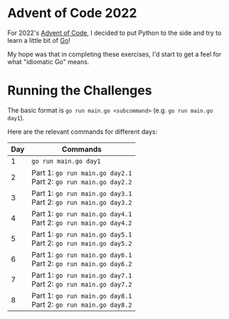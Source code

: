 # Advent of Code 2022

For 2022's [Advent of Code](https://adventofcode.com/2022/), I decided to put
Python to the side and try to learn a little bit of [Go](https://go.dev/)!

My hope was that in completing these exercises, I'd start to get a feel for
what "idiomatic Go" means.

# Running the Challenges

The basic format is `go run main.go <subcommand>` (e.g. `go run main.go day1`).

Here are the relevant commands for different days:

| Day | Commands                                                           |
|-----|--------------------------------------------------------------------|
| 1   | `go run main.go day1`                                              |
| 2   | Part 1: `go run main.go day2.1`<br>Part 2: `go run main.go day2.2` |
| 3   | Part 1: `go run main.go day3.1`<br>Part 2: `go run main.go day3.2` |
| 4   | Part 1: `go run main.go day4.1`<br>Part 2: `go run main.go day4.2` |
| 5   | Part 1: `go run main.go day5.1`<br>Part 2: `go run main.go day5.2` |
| 6   | Part 1: `go run main.go day6.1`<br>Part 2: `go run main.go day6.2` |
| 7   | Part 1: `go run main.go day7.1`<br>Part 2: `go run main.go day7.2` |
| 8   | Part 1: `go run main.go day8.1`<br>Part 2: `go run main.go day8.2` |
